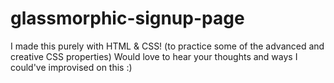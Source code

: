 # glassmorphic-signup-page
I made this purely with HTML &amp; CSS! (to practice some of the advanced and creative CSS properties) Would love to hear your thoughts and ways I could've improvised on this :)
